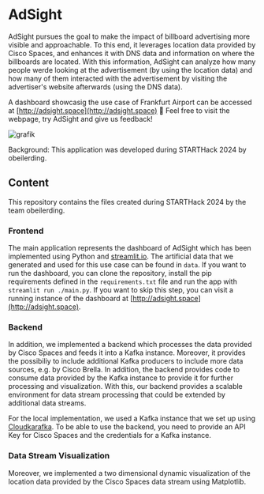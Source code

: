 # AdSight

AdSight pursues the goal to make the impact of billboard advertising more visible and approachable. To this end, it leverages location data provided by Cisco Spaces, and enhances it with DNS data and information on where the billboards are located. With this information, AdSight can analyze how many people werde looking at the advertisement (by using the location data) and how many of them interacted with the advertisement by visiting the advertiser's website afterwards (using the DNS data).

A dashboard showcasig the use case of Frankfurt Airport can be accessed at [http://adsight.space](http://adsight.space) 🚀 Feel free to visit the webpage, try AdSight and give us feedback!

![grafik](https://github.com/anneborcherding/AdSight/assets/55282902/4bc529c1-cb73-4639-9d35-31a05651c67d)


Background: This application was developed during STARTHack 2024 by obeilerding.

## Content

This repository contains the files created during STARTHack 2024 by the team obeilerding.

### Frontend

The main application represents the dashboard of AdSight which has been implemented using Python and [streamlit.io](https://streamlit.io/). The artificial data that we generated and used for this use case can be found in `data`. If you want to run the dashboard, you can clone the repository, install the pip requirements defined in the `requirements.txt` file and run the app with `streamlit run ./main.py`. If you want to skip this step, you can visit a running instance of the dashboard at [http://adsight.space](http://adsight.space).

### Backend

In addition, we implemented a backend which processes the data provided by Cisco Spaces and feeds it into a Kafka instance. Moreover, it provides the possibiliy to include additional Kafka producers to include more data sources, e.g. by Cisco Brella. In addition, the backend provides code to consume data provided by the Kafka instance to provide it for further processing and visualization. With this, our backend provides a scalable environment for data stream processing that could be extended by additional data streams. 

For the local implementation, we used a Kafka instance that we set up using [Cloudkarafka](https://www.cloudkarafka.com/). To be able to use the backend, you need to provide an API Key for Cisco Spaces and the credentials for a Kafka instance.

### Data Stream Visualization

Moreover, we implemented a two dimensional dynamic visualization of the location data provided by the Cisco Spaces data stream using Matplotlib. 
